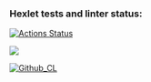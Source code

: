 ### Hexlet tests and linter status:
[![Actions Status](https://github.com/Valerii-Denisov/python-project-lvl1/workflows/hexlet-check/badge.svg)](https://github.com/Valerii-Denisov/python-project-lvl1/actions)

<a href="https://codeclimate.com/github/codeclimate/codeclimate/maintainability"><img src="https://api.codeclimate.com/v1/badges/a99a88d28ad37a79dbf6/maintainability" /></a>

[![Github_CL](https://github.com/Valerii-Denisov/python-project-lvl1/actions/workflows/github_cl.yml/badge.svg)](https://github.com/Valerii-Denisov/python-project-lvl1/action)
